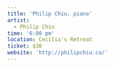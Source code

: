 ```yaml
---
title: 'Philip Chiu, piano'
artist:
  - Philip Chiu
time: '6:00 pm'
location: Cecilia's Retreat
ticket: $30
website: 'http://philipchiu.ca/'
---
```

